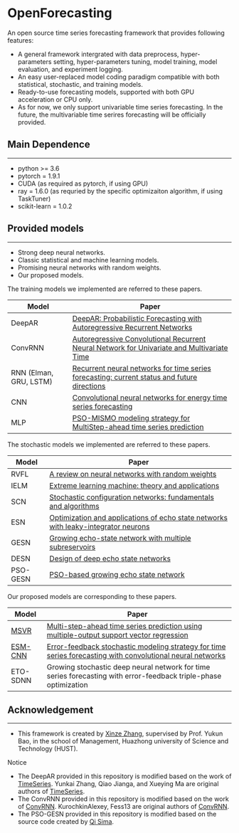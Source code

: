 # OpenForecasting

An open source time series forecasting framework that provides following features:

* A general framework intergrated with data preprocess, hyper-parameters setting, hyper-parameters tuning, model training, model evaluation, and experiment logging.
* An easy user-replaced model coding paradigm compatible with both statistical, stochastic, and training models.
* Ready-to-use forecasting models, supported with both GPU acceleration or CPU only.
* As for now, we only support univariable time series forecasting. In the future, the multivariable time serires forecasting will be officially provided.

## Main Dependence

---

* python >= 3.6
* pytorch = 1.9.1
* CUDA (as required as pytorch, if using GPU)
* ray = 1.6.0 (as requried by the specific optimizaiton algorithm, if using TaskTuner)
* scikit-learn = 1.0.2

## Provided models

---

* Strong deep neural networks.
* Classic statistical and machine learning models.
* Promising neural networks with random weights.
* Our proposed models.

The training models we implemented are referred to these papers.

| Model                  | Paper                                                                                                                                                           |
| ---------------------- | --------------------------------------------------------------------------------------------------------------------------------------------------------------- |
| DeepAR                 | [DeepAR: Probabilistic Forecasting with Autoregressive Recurrent Networks](https://arxiv.org/abs/1704.04110)                                                       |
| ConvRNN                | [Autoregressive Convolutional Recurrent Neural Network for Univariate and Multivariate Time](https://arxiv.org/abs/1903.02540)                                     |
| RNN (Elman, GRU, LSTM) | [Recurrent neural networks for time series forecasting: current status and future directions](https://www.sciencedirect.com/science/article/pii/S0169207020300996) |
| CNN                    | [Convolutional neural networks for energy time series forecasting](https://ieeexplore.ieee.org/abstract/document/8489399/)                                         |
| MLP                    | [PSO-MISMO modeling strategy for MultiStep-ahead time series prediction](https://ieeexplore.ieee.org/abstract/document/6553147/)                                   |

The stochastic models we implemented are referred to these papers.

| Model    | Paper                                                                                                                                                      |
| -------- | ---------------------------------------------------------------------------------------------------------------------------------------------------------- |
| RVFL     | [A review on neural networks with random weights](https://www.sciencedirect.com/science/article/pii/S0925231217314613)                                        |
| IELM     | [Extreme learning machine: theory and applications](https://www.sciencedirect.com/science/article/abs/pii/S0925231206000385)                                  |
| SCN      | [Stochastic configuration networks: fundamentals and algorithms](https://ieeexplore.ieee.org/abstract/document/8013920/)                                      |
| ESN      | [Optimization and applications of echo state networks with leaky-integrator neurons](https://www.sciencedirect.com/science/article/abs/pii/S089360800700041X) |
| GESN     | [Growing echo-state network with multiple subreservoirs](https://ieeexplore.ieee.org/abstract/document/7386673/)                                              |
| DESN     | [Design of deep echo state networks](https://www.sciencedirect.com/science/article/abs/pii/S0893608018302223)                                                 |
| PSO-GESN | [PSO-based growing echo state network](https://www.sciencedirect.com/science/article/abs/pii/S1568494619305551)                                               |

Our proposed models are corresponding to these papers.

| Model                                                             | Paper                                                                                                                                                                              |
| ----------------------------------------------------------------- | ---------------------------------------------------------------------------------------------------------------------------------------------------------------------------------- |
| [MSVR](https://github.com/Analytics-for-Forecasting/msvr)            | [Multi-step-ahead time series prediction using multiple-output support vector regression](https://www.sciencedirect.com/science/article/abs/pii/S092523121300917X)                    |
| [ESM-CNN](https://github.com/XinzeZhang/TimeSeriesForecasting-torch) | [Error-feedback stochastic modeling strategy for time series forecasting with convolutional neural networks](https://www.sciencedirect.com/science/article/abs/pii/S1568494619305551) |
| ETO-SDNN                                                          | Growing stochastic deep neural network for time series forecasting with error-feedback triple-phase optimization                                                                   |

## Acknowledgement

---

* This framework is created by [Xinze Zhang](https://github.com/xinzezhang), supervised by Prof. Yukun Bao, in the school of Management, Huazhong university of Science and Technology (HUST).

Notice

* The DeepAR provided in this repository is modified based on the work of [TimeSeries](https://github.com/zhykoties/TimeSeries). Yunkai Zhang, Qiao Jianga, and Xueying Ma are original authors of [TimeSeries](https://github.com/zhykoties/TimeSeries).
* The ConvRNN provided in this repository is modified based on the work of [ConvRNN](https://github.com/KurochkinAlexey/ConvRNN). KurochkinAlexey, Fess13 are original authors of [ConvRNN](https://github.com/KurochkinAlexey/ConvRNN).
* The PSO-GESN provided in this repository is modified based on the source code created by [Qi Sima](https://github.com/simaqi18).
